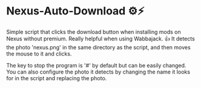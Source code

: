 # Nexus-Auto-Download ⚙️⚡
Simple script that clicks the download button when installing mods on Nexus without premium. Really helpful when using Wabbajack. 👍
It detects the photo 'nexus.png' in the same directory as the script, and then moves the mouse to it and clicks.

The key to stop the program is '#' by default but can be easily changed.
You can also configure the photo it detects by changing the name it looks for in the script and replacing the photo.
